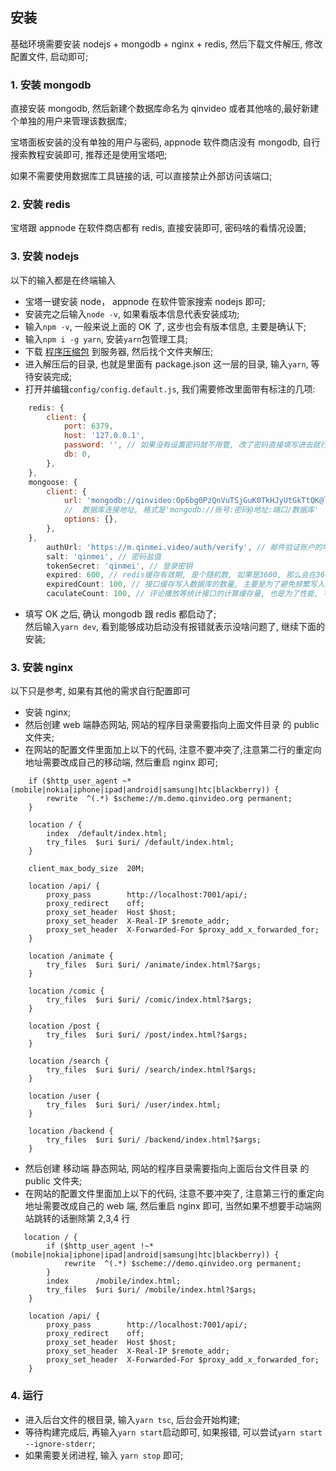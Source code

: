 ## 安装

基础环境需要安装 nodejs + mongodb + nginx + redis, 然后下载文件解压, 修改配置文件, 启动即可;

### 1. 安装 mongodb

直接安装 mongodb, 然后新建个数据库命名为 qinvideo 或者其他啥的,最好新建个单独的用户来管理该数据库;

宝塔面板安装的没有单独的用户与密码, appnode 软件商店没有 mongodb, 自行搜索教程安装即可, 推荐还是使用宝塔吧;

如果不需要使用数据库工具链接的话, 可以直接禁止外部访问该端口;

### 2. 安装 redis

宝塔跟 appnode 在软件商店都有 redis, 直接安装即可, 密码啥的看情况设置;

### 3. 安装 nodejs

以下的输入都是在终端输入

- 宝塔一键安装 node， appnode 在软件管家搜索 nodejs 即可;
- 安装完之后输入`node -v`, 如果看版本信息代表安装成功;
- 输入`npm -v`, 一般来说上面的 OK 了, 这步也会有版本信息, 主要是确认下;
- 输入`npm i -g yarn`, 安装`yarn`包管理工具;
- 下载 [程序压缩包](https://github.com/Qinmei/qinVideo/archive/2.0.zip) 到服务器, 然后找个文件夹解压;
- 进入解压后的目录, 也就是里面有 package.json 这一层的目录, 输入`yarn`, 等待安装完成;
- 打开并编辑`config/config.default.js`, 我们需要修改里面带有标注的几项:

```js
    redis: {
        client: {
            port: 6379,
            host: '127.0.0.1',
            password: '', // 如果没有设置密码就不用管, 改了密码直接填写进去就行
            db: 0,
        },
    },
    mongoose: {
        client: {
            url: 'mongodb://qinvideo:Op6bg0PzQnVuTSjGuK0TkHJyUtGkTtQK@localhost:27017/qinvideo',
            //  数据库连接地址, 格式是'mongodb://账号:密码@地址:端口/数据库'
            options: {},
        },
    },
        authUrl: 'https://m.qinmei.video/auth/verify', // 邮件验证账户的地址, 为了防止相互跳转, 建议将移动端跳转到web的代码去掉
        salt: 'qinmei', // 密码盐值
        tokenSecret: 'qinmei', // 登录密钥
        expired: 600, // redis缓存有效期, 是个随机数, 如果是3600, 那么会在3600~7200之间, 即一到两倍之间, 从V2.2.0版本开始,数值不用太大
        expiredCount: 100, // 接口缓存写入数据库的数量, 主要是为了避免频繁写入数据库, 影响性能
        caculateCount: 100, // 评论播放等统计接口的计算缓存量, 也是为了性能, 不过会造成计数延迟, 如果需要实时计数, 改成1即可
```

- 填写 OK 之后, 确认 mongodb 跟 redis 都启动了;<br />
  然后输入`yarn dev`, 看到能够成功启动没有报错就表示没啥问题了, 继续下面的安装;

### 3. 安装 nginx

以下只是参考, 如果有其他的需求自行配置即可

- 安装 nginx;
- 然后创建 web 端静态网站, 网站的程序目录需要指向上面文件目录 的 public 文件夹;
- 在网站的配置文件里面加上以下的代码, 注意不要冲突了,注意第二行的重定向地址需要改成自己的移动端, 然后重启 nginx 即可;

```apacheconf
    if ($http_user_agent ~* (mobile|nokia|iphone|ipad|android|samsung|htc|blackberry)) {
        rewrite  ^(.*) $scheme://m.demo.qinvideo.org permanent;
    }

    location / {
        index  /default/index.html;
        try_files  $uri $uri/ /default/index.html;
    }

    client_max_body_size  20M;

    location /api/ {
        proxy_pass        http://localhost:7001/api/;
        proxy_redirect    off;
        proxy_set_header  Host $host;
        proxy_set_header  X-Real-IP $remote_addr;
        proxy_set_header  X-Forwarded-For $proxy_add_x_forwarded_for;
    }

    location /animate {
        try_files  $uri $uri/ /animate/index.html?$args;
    }

    location /comic {
        try_files  $uri $uri/ /comic/index.html?$args;
    }

    location /post {
        try_files  $uri $uri/ /post/index.html?$args;
    }

    location /search {
        try_files  $uri $uri/ /search/index.html?$args;
    }

    location /user {
        try_files  $uri $uri/ /user/index.html;
    }

    location /backend {
        try_files  $uri $uri/ /backend/index.html?$args;
    }
```

- 然后创建 移动端 静态网站, 网站的程序目录需要指向上面后台文件目录 的 public 文件夹;
- 在网站的配置文件里面加上以下的代码, 注意不要冲突了, 注意第三行的重定向地址需要改成自己的 web 端, 然后重启 nginx 即可, 当然如果不想要手动端网站跳转的话删除第 2,3,4 行

```apacheconf {3}
   location / {
        if ($http_user_agent !~* (mobile|nokia|iphone|ipad|android|samsung|htc|blackberry)) {
            rewrite  ^(.*) $scheme://demo.qinvideo.org permanent;
        }
        index      /mobile/index.html;
        try_files  $uri $uri/ /mobile/index.html?$args;
    }

    location /api/ {
        proxy_pass        http://localhost:7001/api/;
        proxy_redirect    off;
        proxy_set_header  Host $host;
        proxy_set_header  X-Real-IP $remote_addr;
        proxy_set_header  X-Forwarded-For $proxy_add_x_forwarded_for;
    }
```

### 4. 运行

- 进入后台文件的根目录, 输入`yarn tsc`, 后台会开始构建;
- 等待构建完成后, 再输入`yarn start`启动即可, 如果报错, 可以尝试`yarn start --ignore-stderr`;
- 如果需要关闭进程, 输入 `yarn stop` 即可;
